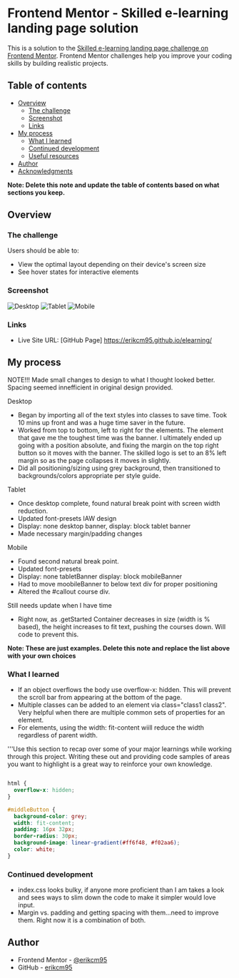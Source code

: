 # Frontend Mentor - Skilled e-learning landing page solution

This is a solution to the [Skilled e-learning landing page challenge on Frontend Mentor](https://www.frontendmentor.io/challenges/skilled-elearning-landing-page-S1ObDrZ8q). Frontend Mentor challenges help you improve your coding skills by building realistic projects.

## Table of contents

- [Overview](#overview)
  - [The challenge](#the-challenge)
  - [Screenshot](#screenshot)
  - [Links](#links)
- [My process](#my-process)
  - [What I learned](#what-i-learned)
  - [Continued development](#continued-development)
  - [Useful resources](#useful-resources)
- [Author](#author)
- [Acknowledgments](#acknowledgments)

**Note: Delete this note and update the table of contents based on what sections you keep.**

## Overview

### The challenge

Users should be able to:

- View the optimal layout depending on their device's screen size
- See hover states for interactive elements

### Screenshot

![Desktop](image-4.png)
![Tablet](image-3.png)
![Mobile](image-2.png)

### Links
- Live Site URL: [GitHub Page] https://erikcm95.github.io/elearning/

## My process
NOTE!!! Made small changes to design to what I thought looked better. Spacing seemed innefficient in original design provided.

Desktop
- Began by importing all of the text styles into classes to save time. Took 10 mins up front and was a huge time saver in the future.
- Worked from top to bottom, left to right for the elements. The element that gave me the toughest time was the banner. I ultimately ended up going with a position absolute, and fixing the margin on the top right button so it moves with the banner. The skilled logo is set to an 8% left margin so as the page collapses it moves in slightly.
- Did all positioning/sizing using grey background, then transitioned to backgrounds/colors appropriate per style guide.

Tablet
- Once desktop complete, found natural break point with screen width reduction.
- Updated font-presets IAW design
- Display: none desktop banner, display: block tablet banner
- Made necessary margin/padding changes

Mobile
- Found second natural break point.
- Updated font-presets
- Display: none tabletBanner display: block mobileBanner
- Had to move moobileBanner to below text div for proper positioning
- Altered the #callout course div.

Still needs update when I have time
- Right now, as .getStarted Container decreases in size (width is % based), the height increases to fit text, pushing the courses down. Will code to prevent this.

**Note: These are just examples. Delete this note and replace the list above with your own choices**

### What I learned
- If an object overflows the body use overflow-x: hidden. This will prevent the scroll bar from appearing at the bottom of the page. 
- Multiple classes can be added to an element via class="class1 class2". Very helpful when there are multiple common sets of properties for an element.
- For elements, using the width: fit-content wiill reduce the width regardless of parent width.

'''Use this section to recap over some of your major learnings while working through this project. Writing these out and providing code samples of areas you want to highlight is a great way to reinforce your own knowledge.

```html
```
```css
html {
  overflow-x: hidden;
}

#middleButton {
  background-color: grey;
  width: fit-content;
  padding: 16px 32px;
  border-radius: 30px;
  background-image: linear-gradient(#ff6f48, #f02aa6);
  color: white;
}
```

### Continued development
- index.css looks bulky, if anyone more proficient than I am takes a look and sees ways to slim down the code to make it simpler would love input.
- Margin vs. padding and getting spacing with them...need to improve them. Right now it is a combination of both.

## Author
- Frontend Mentor - [@erikcm95](https://www.frontendmentor.io/profile/erikcm95)
- GitHub - [erikcm95](https://github.com/erikcm95)